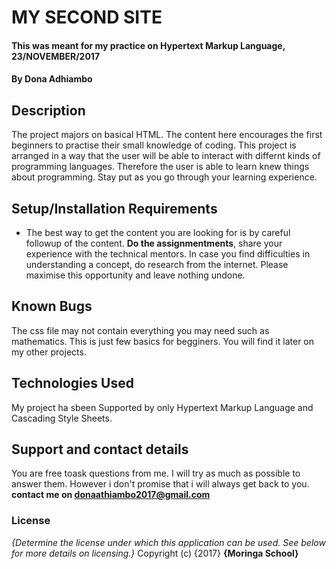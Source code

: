# MY SECOND SITE
#### This was meant for my practice on Hypertext Markup Language, 23/NOVEMBER/2017
#### By **Dona Adhiambo**
## Description
The project majors on basical HTML. The content here encourages the first beginners to practise their small knowledge
of coding. This project is arranged in a way that the user will be able to interact with differnt kinds of
programming languages. Therefore the user is able to learn knew things about programming. Stay put as you go through your
learning experience.
## Setup/Installation Requirements
* The best way to get the content you are looking for is by careful followup of the content. <strong>Do the assignmentments</strong>, share
your experience with the technical mentors. In case you find difficulties in understanding a concept, do research from the internet.
Please maximise this opportunity and leave nothing undone.
## Known Bugs
The css file may not contain everything you may need such as mathematics. This is just few basics for begginers.
You will find it later on my other projects.
## Technologies Used
My project ha sbeen Supported by only Hypertext Markup Language and Cascading Style Sheets.
## Support and contact details
You are free toask questions from me. I will try as much as possible to answer them.
However i don't promise that i will always get back to you.
<strong>contact me on donaathiambo2017@gmail.com</strong>
### License
*{Determine the license under which this application can be used.  See below for more details on licensing.}*
Copyright (c) {2017} **{Moringa School}**
